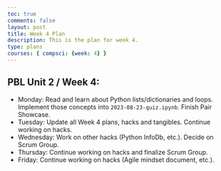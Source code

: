 ```yaml
---
toc: true
comments: false
layout: post
title: Week 4 Plan
description: This is the plan for week 4.
type: plans
courses: { compsci: {week: 4} }
---
```


## PBL Unit 2 / Week 4:
- Monday: Read and learn about Python lists/dictionaries and loops. Implement those concepts into `2023-08-23-quiz.ipynb`. Finish Pair Showcase.
- Tuesday: Update all Week 4 plans, hacks and tangibles. Continue working on hacks.
- Wednesday: Work on other hacks (Python InfoDb, etc.). Decide on Scrum Group.
- Thursday: Continue working on hacks and finalize Scrum Group.
- Friday: Continue working on hacks (Agile mindset document, etc.).
